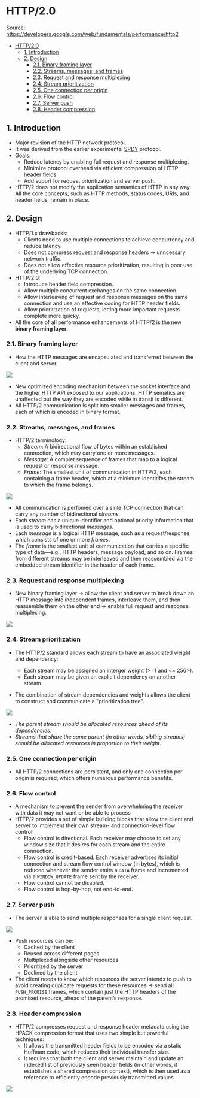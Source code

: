 # HTTP/2.0

Source: <https://developers.google.com/web/fundamentals/performance/http2>

- [HTTP/2.0](#http20)
  - [1. Introduction](#1-introduction)
  - [2. Design](#2-design)
    - [2.1. Binary framing layer](#21-binary-framing-layer)
    - [2.2. Streams, messages, and frames](#22-streams-messages-and-frames)
    - [2.3. Request and response multiplexing](#23-request-and-response-multiplexing)
    - [2.4. Stream prioritization](#24-stream-prioritization)
    - [2.5. One connection per origin](#25-one-connection-per-origin)
    - [2.6. Flow control](#26-flow-control)
    - [2.7. Server push](#27-server-push)
    - [2.8. Header compression](#28-header-compression)

## 1. Introduction

- Major revision of the HTTP network protocol.
- It was derived from the earlier experimental [SPDY](https://en.wikipedia.org/wiki/SPDY) protocol.
- Goals:
  - Reduce latency by enabling full request and response multiplexing.
  - Minimize protocol overhead via efficient compression of HTTP header fields.
  - Add supprt for request prioritization and server push.
- HTTP/2 does not modify the application semantics of HTTP in any way. All the core concepts, such as HTTP methods, status codes, URIs, and header fields, remain in place.

## 2. Design

- HTTP/1.x drawbacks:
  - Clients need to use multiple connections to achieve concurrency and reduce latency.
  - Does not compress request and response headers ->  unncessary network traffic.
  - Does not allow effective resource prioritization, resulting in poor use of the underlying TCP connection.
- HTTP/2.0:
  - Introduce header field compression.
  - Allow multiple concurrent exchanges on the same connection.
  - Allow interleaving of request and response messages on the same connection and use an effective coding for HTTP header fields.
  - Allow prioritization of requests, letting more important requests complete more quicky.
- All the core of all performance enhancements of HTTP/2 is the new **binary framing layer**.

### 2.1. Binary framing layer

- How the HTTP messages are encapsulated and transferred between the client and server.

![](https://developers.google.com/web/fundamentals/performance/http2/images/binary_framing_layer01.svg)

- New optimized encoding mechanism between the socket interface and the higher HTTP API exposed to our applications: HTTP sematics are unaffected but the way they are encoded while in transit is different.
- All HTTP/2 communication is split into smaller messages and frames, each of which is encoded in binary format.

### 2.2. Streams, messages, and frames

- HTTP/2 terminology:
  - *Stream*: A bidirectional flow of bytes within an established connection, which may carry one or more messages.
  - *Message*: A complet sequence of frames that map to a logical request or response message.
  - *Frame*: The smallest unit of communication in HTTP/2, each containing a frame header, which at a minimum identitifes the stream to which the frame belongs.

![](https://developers.google.com/web/fundamentals/performance/http2/images/streams_messages_frames01.svg)

- All communication is perfomed over a sinle TCP connection that can carry any number of bidirectional *streams*.
- Each *stream* has a unique identifier and optional priority information that is used to carry bidirectional *messages*.
- Each *message* is a logical HTTP message, such as a request/response, which consists of one or more *frames*.
- The *frame* is the smallest unit of communication that carries a specific type of data—e.g., HTTP headers, message payload, and so on. Frames from different streams may be interleaved and then reassembled via the embedded stream identifier in the header of each frame.

### 2.3. Request and response multiplexing

- New binary framing layer -> allow the client and server to break down an HTTP message into independent frames, interleave them, and then reassemble them on the other end -> enable full request and response multiplexing.

![](https://developers.google.com/web/fundamentals/performance/http2/images/multiplexing01.svg)

### 2.4. Stream prioritization

- The HTTP/2 standard allows each stream to have an associated weight and dependency:
  - Each stream may be assigned an interger weight (>=1 and <= 256>).
  - Each stream may be given an explicit dependency on another stream.

- The combination of stream dependencies and weights allows the client to construct and communicate a "prioritization tree".

![](https://developers.google.com/web/fundamentals/performance/http2/images/stream_prioritization01.svg)

- *The parent stream should be allocated resources ahead of its dependencies*.
- *Streams that share the same parent (in other words, sibling streams) should be allocated resources in proportion to their weight*.

### 2.5. One connection per origin

- All HTTP/2 connections are persistent, and only one connection per origin is required, which offers numerous performance benefits.

### 2.6. Flow control

- A mechanism to prevent the sender from overwhelming the receiver with data it may not want or be able to process
- HTTP/2 provides a set of simple building blocks that allow the client and server to implement their own stream- and connection-level flow control:
  - Flow control is directional. Each receiver may choose to set any window size that it desires for each stream and the entire connection.
  - Flow control is credit-based. Each receiver advertises its initial connection and stream flow control window (in bytes), which is reduced whenever the sender emits a `DATA` frame and incremented via a `WINDOW_UPDATE` frame sent by the receiver.
  - Flow control cannot be disabled.
  - Flow control is hop-by-hop, not end-to-end.

### 2.7. Server push

- The server is able to send multiple responses for a single client request.

![](https://developers.google.com/web/fundamentals/performance/http2/images/push01.svg)

- Push resources can be:
  - Cached by the client
  - Reused across different pages
  - Multiplexed alongside other resources
  - Prioritized by the server
  - Declined by the client
- The client needs to know which resources the server intends to push to avoid creating duplicate requests for these resources -> send all `PUSH_PROMISE` frames, which contain just the HTTP headers of the promised resource, ahead of the parent’s response.

### 2.8. Header compression

- HTTP/2 compresses request and response header metadata using the HPACK compression format that uses two simple but powerful techniques:
  - It allows the transmitted header fields to be encoded via a static Huffman code, which reduces their individual transfer size.
  - It requires that both the client and server maintain and update an indexed list of previously seen header fields (in other words, it establishes a shared compression context), which is then used as a reference to efficiently encode previously transmitted values.

![](https://developers.google.com/web/fundamentals/performance/http2/images/header_compression01.svg)
